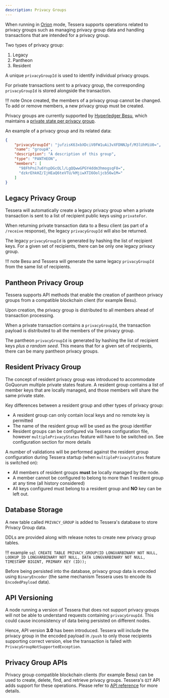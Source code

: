 ```yaml
---
description: Privacy Groups
---
```



When running in [Orion](../HowTo/Configure/Tessera.md#orion-mode) mode, Tessera supports operations related to privacy groups such as managing privacy group data and handling transactions that are intended for a privacy group.

Two types of privacy group:

1. Legacy
2. Pantheon
3. Resident

A unique `privacyGroupId` is used to identify individual privacy groups.

For private transactions sent to a privacy group, the  corresponding `privacyGroupId` is stored alongside the transaction.

!!! note
    Once created, the members of a privacy group cannot be changed. To add or remove members, a new privacy group must be created.

Privacy groups are currently supported by [Hyperledger Besu](https://besu.hyperledger.org/en/stable/),
which maintains a [private state per privacy group](https://besu.hyperledger.org/en/stable/Concepts/Privacy/Privacy-Groups/).

An example of a privacy group and its related data:

```json
{
    "privacyGroupId": "jufzisK63xbXDciV0FW1uAi3vXFDNNJpf/M3lUhMiU0=",
    "name": "groupA",
    "description": "A description of this group",
    "type": "PANTHEON",
    "members": [
      "98FhPni7u6YspDGcOLl/LgQQwwGPGY4ddm3hmogsqF8=",
      "dzkrEhkHZ/IjHEaQ6teVTU/kMjiwXTI6Ooljcb56w1M="
    ]
}
```

## Legacy Privacy Group

Tessera will automatically create a legacy privacy group when a private transaction is sent to a list of recipient public keys using `privateFor`.

When returning private transaction data to a Besu client (as part of a `/receive` response), the legacy `privacyGroupId` will also be returned.

The legacy `privacyGroupId` is generated by hashing the list of recipient keys. For a given set of recipients, there can be only one legacy privacy group.

!!! note
    Besu and Tessera will generate the same legacy `privacyGroupId` from the same list of recipients.

## Pantheon Privacy Group

Tessera supports API methods that enable the creation of pantheon privacy groups from a compatible blockchain client (for example Besu).

Upon creation, the privacy group is distributed to all members ahead of transaction processing.

When a private transaction contains a `privacyGroupId`, the transaction payload is distributed to all the members of the privacy group.

The pantheon `privacyGroupId` is generated by hashing the list of recipient keys *plus a random seed*. This means that for a given set of recipients, there can be many pantheon privacy groups.

## Resident Privacy Group

The concept of resident privacy group was introduced to accommodate GoQuorum multiple private states feature. A resident group contains a list of member keys that are locally managed, and those members will share the same private state.

Key differences between a resident group and other types of privacy group:

* A resident group can only contain local keys and no remote key is permitted
* The name of the resident group will be used as the group identifier
* Resident groups can be configured via Tessera configuration file, however `multiplePrivacyStates` feature will have to be switched on. See configuration section for more details

A number of validations will be performed against the resident group configuration during Tessera startup (when `multiplePrivacyStates` feature is switched on):

* All members of resident groups **must** be locally managed by the node.
* A member cannot be configured to belong to more than 1 resident group at any time (all history considered)
* All keys configured must belong to a resident group and **NO** key can be left out.

## Database Storage

A new table called `PRIVACY_GROUP` is added to Tessera's database to store Privacy Group data.

DDLs are provided along with release notes to create new privacy group tables.

!!! example
    ```sql
    CREATE TABLE PRIVACY_GROUP(ID LONGVARBINARY NOT NULL, LOOKUP_ID LONGVARBINARY NOT NULL, DATA LONGVARBINARY NOT NULL, TIMESTAMP BIGINT, PRIMARY KEY (ID));
    ```

Before being persisted into the database, privacy group data is encoded using `BinaryEncoder` (the same mechanism Tessera uses to encode its `EncodedPayload` data).

## API Versioning

A node running a version of Tessera that does not support privacy groups will not be able to understand requests containing `privacyGroupId`.  This could cause inconsistency of data being persisted on different nodes.

Hence, API version **3.0** has been introduced. Tessera will include the privacy group in the encoded payload in `/push` to only those recipients supporting correct version, else the transaction is failed with `PrivacyGroupNotSupportedException`.

## Privacy Group APIs

Privacy group compatible blockchain clients (for example Besu) can be used to create, delete, find, and retrieve privacy groups. Tessera's `Q2T` API adds support for these operations. Please refer to [API reference](https://consensys.github.io/doc.tessera/) for more details.
